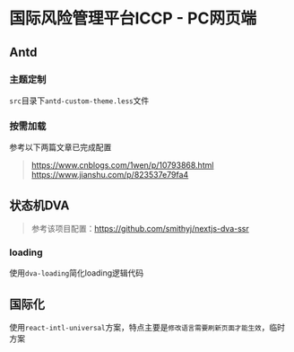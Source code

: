 # 国际风险管理平台ICCP - PC网页端

## Antd

### 主题定制

`src`目录下`antd-custom-theme.less`文件

### 按需加载

参考以下两篇文章已完成配置

> https://www.cnblogs.com/1wen/p/10793868.html
> https://www.jianshu.com/p/823537e79fa4

## 状态机DVA

> 参考该项目配置：https://github.com/smithyj/nextjs-dva-ssr

### loading

使用`dva-loading`简化loading逻辑代码

## 国际化

使用`react-intl-universal`方案，特点主要是`修改语言需要刷新页面才能生效`，临时方案
